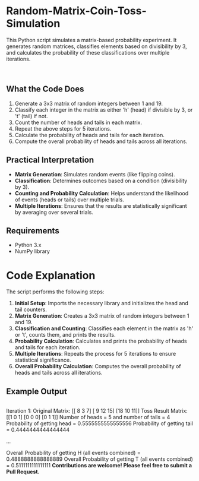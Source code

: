 # Random-Matrix-Coin-Toss-Simulation
<p> This Python script simulates a matrix-based probability experiment. It generates random matrices, classifies elements based on divisibility by 3, and calculates the probability of these classifications over multiple iterations.</p>
<br> 


## What the Code Does

1. Generate a 3x3 matrix of random integers between 1 and 19.
2. Classify each integer in the matrix as either 'h' (head) if divisible by 3, or 't' (tail) if not.
3. Count the number of heads and tails in each matrix.
4. Repeat the above steps for 5 iterations.
5. Calculate the probability of heads and tails for each iteration.
6. Compute the overall probability of heads and tails across all iterations.

## Practical Interpretation

- **Matrix Generation**: Simulates random events (like flipping coins).
- **Classification**: Determines outcomes based on a condition (divisibility by 3).
- **Counting and Probability Calculation**: Helps understand the likelihood of events (heads or tails) over multiple trials.
- **Multiple Iterations**: Ensures that the results are statistically significant by averaging over several trials.

## Requirements

- Python 3.x
- NumPy library
# Code Explanation

The script performs the following steps:

1. **Initial Setup**: Imports the necessary library and initializes the head and tail counters.
2. **Matrix Generation**: Creates a 3x3 matrix of random integers between 1 and 19.
3. **Classification and Counting**: Classifies each element in the matrix as 'h' or 't', counts them, and prints the results.
4. **Probability Calculation**: Calculates and prints the probability of heads and tails for each iteration.
5. **Multiple Iterations**: Repeats the process for 5 iterations to ensure statistical significance.
6. **Overall Probability Calculation**: Computes the overall probability of heads and tails across all iterations.

## Example Output
<pre></pre>
Iteration 1:
Original Matrix:
[[ 8 3 7]
[ 9 12 15]
[18 10 11]]
Toss Result Matrix:
[[1 0 1]
[0 0 0]
[0 1 1]]
Number of heads = 5 and number of tails = 4
Probability of getting head = 0.5555555555555556
Probability of getting tail = 0.4444444444444444

...

Overall Probability of getting H (all events combined) = 0.4888888888888889
Overall Probability of getting T (all events combined) = 0.5111111111111111
</pre>
<b>Contributions are welcome! Please feel free to submit a Pull Request.</b> 

